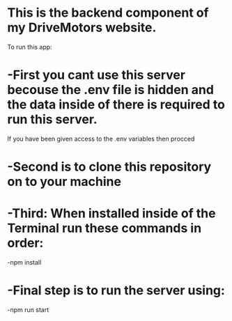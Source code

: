 # This is the backend component of my DriveMotors website.

To run this app:

# -First you cant use this server becouse the .env file is hidden and the data inside of there is required to run this server.
If you have been given access to the .env variables then procced

# -Second is to clone this repository on to your machine

# -Third: When installed inside of the Terminal run these commands in order:

-npm install

# -Final step is to run the server using:

-npm run start
